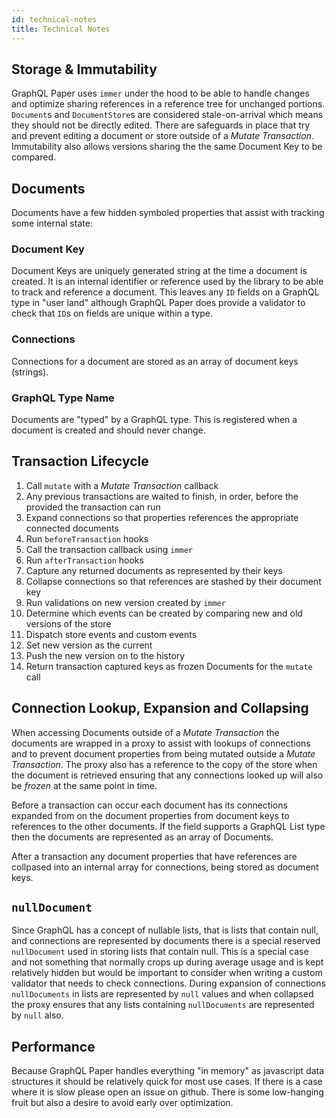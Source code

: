 ```yaml
---
id: technical-notes
title: Technical Notes
---
```


## Storage & Immutability

GraphQL Paper uses `immer` under the hood to be able to handle changes and optimize sharing references in a reference tree for unchanged portions. `Document`s and `DocumentStore`s are considered stale-on-arrival which means they should not be directly edited. There are safeguards in place that try and prevent editing a document or store outside of a *Mutate Transaction*. Immutability also allows versions sharing the the same Document Key to be compared.

## Documents

Documents have a few hidden symboled properties that assist with tracking some internal state:

### Document Key
Document Keys are uniquely generated string at the time a document is created. It is an internal identifier or reference used by the library to be able to track and reference a document. This leaves any `ID` fields on a GraphQL type in "user land" although GraphQL Paper does provide a validator to check that `ID`s on fields are unique within a type.

### Connections

Connections for a document are stored as an array of document keys (strings).

### GraphQL Type Name

Documents are "typed" by a GraphQL type. This is registered when a document is created and should never change.

## Transaction Lifecycle

1. Call `mutate` with a *Mutate Transaction* callback
1. Any previous transactions are waited to finish, in order, before the provided the transaction can run
1. Expand connections so that properties references the appropriate connected documents
1. Run `beforeTransaction` hooks
1. Call the transaction callback using `immer`
1. Run `afterTransaction` hooks
1. Capture any returned documents as represented by their keys
1. Collapse connections so that references are stashed by their document key
1. Run validations on new version created by `immer`
1. Determine which events can be created by comparing new and old versions of the store
1. Dispatch store events and custom events
1. Set new version as the current
1. Push the new version on to the history
1. Return transaction captured keys as frozen Documents for the `mutate` call

## Connection Lookup, Expansion and Collapsing

When accessing Documents outside of a *Mutate Transaction* the documents are wrapped in a proxy to assist with lookups of connections and to prevent document properties from being mutated outside a *Mutate Transaction*. The proxy also has a reference to the copy of the store when the document is retrieved ensuring that any connections looked up will also be *frozen* at the same point in time.

Before a transaction can occur each document has its connections expanded from on the document properties from document keys to references to the other documents. If the field supports a GraphQL List type then the documents are represented as an array of Documents.

After a transaction any document properties that have references are collpased into an internal array for connections, being stored as document keys.

## `nullDocument`

Since GraphQL has a concept of nullable lists, that is lists that contain null, and connections are represented by documents there is a special reserved `nullDocument` used in storing lists that contain null. This is a special case and not something that normally crops up during average usage and is kept relatively hidden but would be important to consider when writing a custom validator that needs to check connections. During expansion of connections `nullDocuments` in lists are represented by `null` values and when collapsed the proxy ensures that any lists containing `nullDocuments` are represented by `null` also.

## Performance

Because GraphQL Paper handles everything "in memory" as javascript data structures it should be relatively quick for most use cases. If there is a case where it is slow please open an issue on github. There is some low-hanging fruit but also a desire to avoid early over optimization.
